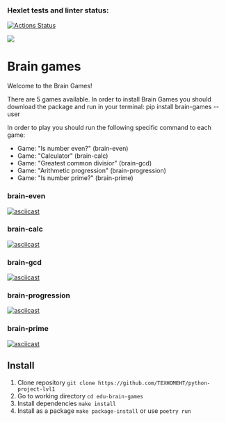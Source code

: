 ### Hexlet tests and linter status:
[![Actions Status](https://github.com/TEXHOMEHT/python-project-lvl1/workflows/hexlet-check/badge.svg)](https://github.com/TEXHOMEHT/python-project-lvl1/actions)

<a href="https://codeclimate.com/github/TEXHOMEHT/python-project-lvl1/maintainability"><img src="https://api.codeclimate.com/v1/badges/3061aa320c38b9253914/maintainability" /></a>

#  Brain games

Welcome to the Brain Games!

There are 5 games available. In order to install Brain Games you should download the package and run in your terminal: pip install brain-games --user

In order to play you should run the following specific command to each game:

* Game: "Is number even?" (brain-even)
* Game: "Calculator" (brain-calc)
* Game: "Greatest common divisior" (brain-gcd)
* Game: "Arithmetic progression" (brain-progression)
* Game: "Is number prime?" (brain-prime)


### brain-even 

[![asciicast](https://asciinema.org/a/tf0QSAXsuZMn5nL414LIabkzV.svg)](https://asciinema.org/a/tf0QSAXsuZMn5nL414LIabkzV)

### brain-calc 

[![asciicast](https://asciinema.org/a/sxUBVuxRgUgeplmdHMbwXeqBT.svg)](https://asciinema.org/a/sxUBVuxRgUgeplmdHMbwXeqBT)

### brain-gcd 

[![asciicast](https://asciinema.org/a/wScQO7RMTFpCez3d9DOYmfdMF.svg)](https://asciinema.org/a/wScQO7RMTFpCez3d9DOYmfdMF)

### brain-progression 

[![asciicast](https://asciinema.org/a/s8KLdza89NfOh1pftaeu9CzST.svg)](https://asciinema.org/a/s8KLdza89NfOh1pftaeu9CzST)

### brain-prime 

[![asciicast](https://asciinema.org/a/mBzKroDd73S9z1i0IbRWuyiJx.svg)](https://asciinema.org/a/mBzKroDd73S9z1i0IbRWuyiJx)

## Install
1. Clone repository `git clone https://github.com/TEXHOMEHT/python-project-lvl1`
2. Go to working directory `cd edu-brain-games`
3. Install dependencies `make install`
4. Install as a package `make package-install` or use `poetry run`
